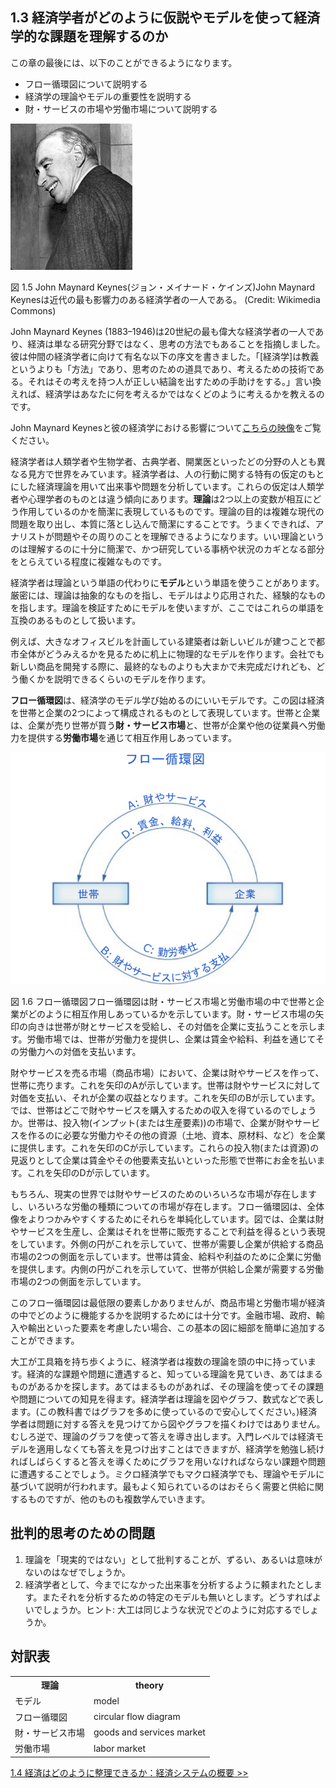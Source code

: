 ## 1.3 経済学者がどのように仮説やモデルを使って経済学的な課題を理解するのか

この章の最後には、以下のことができるようになります。

* フロー循環図について説明する
* 経済学の理論やモデルの重要性を説明する
* 財・サービスの市場や労働市場について説明する

![John Maynard Keynesの写真](img\CNX_Econ_C01_004.jpg)
<div class="figure_text">
    <p>
        <span class="figure_title">図 1.5 John Maynard Keynes(ジョン・メイナード・ケインズ)</span>John Maynard Keynesは近代の最も影響力のある経済学者の一人である。 (Credit: Wikimedia Commons)
    </p>
</div>

John Maynard Keynes (1883–1946)は20世紀の最も偉大な経済学者の一人であり、経済は単なる研究分野ではなく、思考の方法でもあることを指摘しました。彼は仲間の経済学者に向けて有名な以下の序文を書きました。「\[経済学]は教義というよりも「方法」であり、思考のための道具であり、考えるための技術である。それはその考えを持つ人が正しい結論を出すための手助けをする。」言い換えれば、経済学はあなたに何を考えるかではなくどのように考えるかを教えるのです。

<div class="link_it_up">
    <p>
        John Maynard Keynesと彼の経済学における影響について<a href="http://openstax.org/l/Keynes">こちらの映像</a>をご覧ください。
    </p>
</div>

経済学者は人類学者や生物学者、古典学者、開業医といったどの分野の人とも異なる見方で世界をみています。経済学者は、人の行動に関する特有の仮定のもとにした経済理論を用いて出来事や問題を分析しています。これらの仮定は人類学者や心理学者のものとは違う傾向にあります。**理論**は2つ以上の変数が相互にどう作用しているのかを簡潔に表現しているものです。理論の目的は複雑な現代の問題を取り出し、本質に落とし込んで簡潔にすることです。うまくできれば、アナリストが問題やその周りのことを理解できるようになります。いい理論というのは理解するのに十分に簡潔で、かつ研究している事柄や状況のカギとなる部分をとらえている程度に複雑なものです。

経済学者は理論という単語の代わりに**モデル**という単語を使うことがあります。厳密には、理論は抽象的なものを指し、モデルはより応用された、経験的なものを指します。理論を検証すためにモデルを使いますが、ここではこれらの単語を互換のあるものとして扱います。

例えば、大きなオフィスビルを計画している建築者は新しいビルが建つことで都市全体がどうみえるかを見るために机上に物理的なモデルを作ります。会社でも新しい商品を開発する際に、最終的なものよりも大まかで未完成だけれども、どう働くかを説明できるくらいのモデルを作ります。

**フロー循環図**は、経済学のモデル学び始めるのにいいモデルです。この図は経済を世帯と企業の2つによって構成されるものとして表現しています。世帯と企業は、企業が売り世帯が買う**財・サービス市場**と、世帯が企業や他の従業員へ労働力を提供する**労働市場**を通じて相互作用しあっています。

![フロー循環図の外側の矢印が示すのは財・サービス市場で、内側の矢印は労働市場を示します。財・サービス市場を示す外側の矢印が示しているように、企業は財とサービスを世帯に提供し、その引き換えに世帯は企業に対価を支払います。労働市場を示す内側の矢印が示すように、世帯は企業に労働力を提供し、その引き換えに企業は世帯に賃金と給料と利益を支払います。](img\CNX_Econ2e_C01_002_ja.png)
<div class="figure_text">
    <p>
        <span class="figure_title">図 1.6 フロー循環図</span>フロー循環図は財・サービス市場と労働市場の中で世帯と企業がどのように相互作用しあっているかを示しています。財・サービス市場の矢印の向きは世帯が財とサービスを受給し、その対価を企業に支払うことを示します。労働市場では、世帯が労働力を提供し、企業は賃金や給料、利益を通じてその労働力への対価を支払います。
    </p>
</div>

財やサービスを売る市場（商品市場）において、企業は財やサービスを作って、世帯に売ります。これを矢印のAが示しています。世帯は財やサービスに対して対価を支払い、それが企業の収益となります。これを矢印のBが示しています。では、世帯はどこで財やサービスを購入するための収入を得ているのでしょうか。世帯は、投入物(インプット(または生産要素))の市場で、企業が財やサービスを作るのに必要な労働力やその他の資源（土地、資本、原材料、など）を企業に提供します。これを矢印のCが示しています。これらの投入物(または資源)の見返りとして企業は賃金やその他要素支払いといった形態で世帯にお金を払います。これを矢印のDが示しています。

もちろん、現実の世界では財やサービスのためのいろいろな市場が存在しますし、いろいろな労働の種類についての市場が存在します。フロー循環図は、全体像をよりつかみやすくするためにそれらを単純化しています。図では、企業は財やサービスを生産し、企業はそれを世帯に販売することで利益を得るという表現をしています。外側の円がこれを示していて、世帯が需要し企業が供給する商品市場の2つの側面を示しています。世帯は賃金、給料や利益のために企業に労働を提供します。内側の円がこれを示していて、世帯が供給し企業が需要する労働市場の2つの側面を示しています。

このフロー循環図は最低限の要素しかありませんが、商品市場と労働市場が経済の中でどのように機能するかを説明するためには十分です。金融市場、政府、輸入や輸出といった要素を考慮したい場合、この基本の図に細部を簡単に追加することができます。

大工が工具箱を持ち歩くように、経済学者は複数の理論を頭の中に持っています。経済的な課題や問題に遭遇すると、知っている理論を見ていき、あてはまるものがあるかを探します。あてはまるものがあれば、その理論を使ってその課題や問題についての知見を得ます。経済学者は理論を図やグラフ、数式などで表します。(この教科書ではグラフを多めに使っているので安心してください。)経済学者は問題に対する答えを見つけてから図やグラフを描くわけではありません。むしろ逆で、理論のグラフを使って答えを導き出します。入門レベルでは経済モデルを適用しなくても答えを見つけ出すことはできますが、経済学を勉強し続ければしばらくすると答えを導くためにグラフを用いなければならない課題や問題に遭遇することでしょう。ミクロ経済学でもマクロ経済学でも、理論やモデルに基づいて説明が行われます。最もよく知られているのはおそらく需要と供給に関するものですが、他のものも複数学んでいきます。

<div class="critical_thinking_questions">
    <h2>
        批判的思考のための問題
    </h2>
    <ol>
        <li>
            理論を「現実的ではない」として批判することが、ずるい、あるいは意味がないのはなぜでしょうか。
        </li>
        <li>
            経済学者として、今までになかった出来事を分析するように頼まれたとします。またそれを分析するための特定のモデルも無いとします。どうすればよいでしょうか。ヒント: 大工は同じような状況でどのように対応するでしょうか。
        </li>
    </ol>
</div>

<div class="glossary">
    <h2>
        対訳表
    </h2>
<table>
  <tr>
    <th>理論</th>
    <th>theory</th>
  </tr>
  <tr>
    <td>モデル</td>
    <td>model</td>
  </tr>
  <tr>
    <td>フロー循環図</td>
    <td>circular flow diagram</td>
  </tr>
  <tr>
    <td>財・サービス市場</td>
    <td>goods and services market</td>
  </tr>
  <tr>
    <td>労働市場</td>
    <td>labor market</td>
  </tr>
</table>
</div>

[1.4 経済はどのように整理できるか：経済システムの概要 >>](1-4-How-To-Organize-Economies-An-Overview-of-Economic-Systems)
